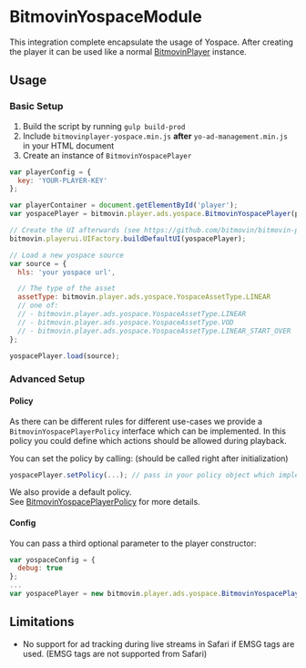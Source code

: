 # BitmovinYospaceModule

This integration complete encapsulate the usage of Yospace. After creating the player it can be used like a normal [BitmovinPlayer](https://bitmovin.com/docs/player) instance.

## Usage

### Basic Setup
1. Build the script by running `gulp build-prod`
2. Include `bitmovinplayer-yospace.min.js` **after** `yo-ad-management.min.js` in your HTML document
3. Create an instance of `BitmovinYospacePlayer`
```js
var playerConfig = {
  key: 'YOUR-PLAYER-KEY'
};

var playerContainer = document.getElementById('player');
var yospacePlayer = bitmovin.player.ads.yospace.BitmovinYospacePlayer(playerContainer, playerConfig);

// Create the UI afterwards (see https://github.com/bitmovin/bitmovin-player-ui for details)
bitmovin.playerui.UIFactory.buildDefaultUI(yospacePlayer);

// Load a new yospace source
var source = {
  hls: 'your yospace url',

  // The type of the asset
  assetType: bitmovin.player.ads.yospace.YospaceAssetType.LINEAR
  // one of:
  // - bitmovin.player.ads.yospace.YospaceAssetType.LINEAR
  // - bitmovin.player.ads.yospace.YospaceAssetType.VOD
  // - bitmovin.player.ads.yospace.YospaceAssetType.LINEAR_START_OVER
};

yospacePlayer.load(source);
```

### Advanced Setup

#### Policy

As there can be different rules for different use-cases we provide a `BitmovinYospacePlayerPolicy` interface which can be implemented.
In this policy you could define which actions should be allowed during playback.

You can set the policy by calling: (should be called right after initialization)

```js
yospacePlayer.setPolicy(...); // pass in your policy object which implements BitmovinYospacePlayerPolicy
```

We also provide a default policy.  
See [BitmovinYospacePlayerPolicy](./src/ts/BitmovinYospacePlayerPolicy.ts) for more details.

#### Config
You can pass a third optional parameter to the player constructor:
```js
var yospaceConfig = {
  debug: true
};
...
var yospacePlayer = new bitmovin.player.ads.yospace.BitmovinYospacePlayer(playerContainer, conf, yospaceConfig);

```

## Limitations

- No support for ad tracking during live streams in Safari if EMSG tags are used. (EMSG tags are not supported from Safari)
